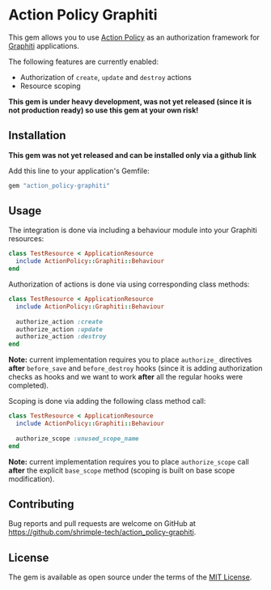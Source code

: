 # Action Policy Graphiti

This gem allows you to use [Action Policy](https://github.com/palkan/action_policy) as an authorization framework for [Graphiti](https://www.graphiti.dev) applications.

The following features are currently enabled:

- Authorization of `create`, `update` and `destroy` actions
- Resource scoping

**This gem is under heavy development, was not yet released (since it is not production ready) so use this gem at your own risk!**

## Installation

**This gem was not yet released and can be installed only via a github link**

Add this line to your application's Gemfile:

```ruby
gem "action_policy-graphiti"
```

## Usage

The integration is done via including a behaviour module into your Graphiti resources:

```ruby
class TestResource < ApplicationResource
  include ActionPolicy::Graphiti::Behaviour
end
```

Authorization of actions is done via using corresponding class methods:

```ruby
class TestResource < ApplicationResource
  include ActionPolicy::Graphiti::Behaviour
  
  authorize_action :create
  authorize_action :update
  authorize_action :destroy
end
```
**Note:** current implementation requires you to place `authorize_` directives **after** `before_save` and `before_destroy` hooks (since it is adding authorization checks as hooks and we want to work **after** all the regular hooks were completed).

Scoping is done via adding the following class method call: 
```ruby
class TestResource < ApplicationResource
  include ActionPolicy::Graphiti::Behaviour
  
  authorize_scope :unused_scope_name
end
```
**Note:** current implementation requires you to place `authorize_scope` call **after** the explicit `base_scope` method (scoping is built on base scope modification).

## Contributing

Bug reports and pull requests are welcome on GitHub at https://github.com/shrimple-tech/action_policy-graphiti.

## License

The gem is available as open source under the terms of the [MIT License](https://opensource.org/licenses/MIT).
